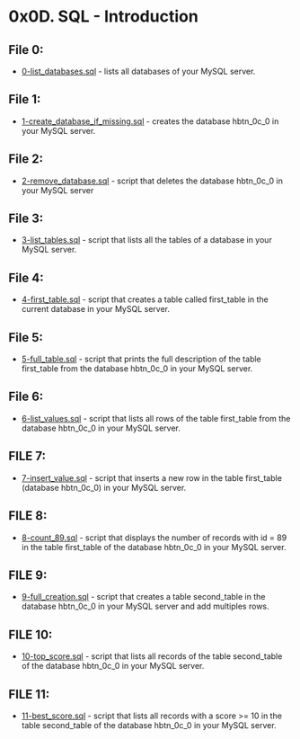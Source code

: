 # 0x0D. SQL - Introduction

## File 0:
* [0-list_databases.sql](./0-list_databases.sql) - lists all databases of your MySQL server.
## File 1:
* [1-create_database_if_missing.sql](./1-create_database_if_missing.sql) -  creates the database hbtn_0c_0 in your MySQL server.
## File 2:
* [2-remove_database.sql](./2-remove_database.sql) -  script that deletes the database hbtn_0c_0 in your MySQL server
## File 3:
* [3-list_tables.sql](./3-list_tables.sql) -  script that lists all the tables of a database in your MySQL server.
## File 4:
* [4-first_table.sql](./4-first_table.sql) -  script that creates a table called first_table in the current database in your MySQL server.
## File 5:
* [5-full_table.sql](./5-full_table.sql) -  script that prints the full description of the table first_table from the database hbtn_0c_0 in your MySQL server.

## File 6:
* [6-list_values.sql](./6-list_values.sql) - script that lists all rows of the table first_table from the database hbtn_0c_0 in your MySQL server.

## FILE 7: 
* [7-insert_value.sql](./7-insert_value.sql) - script that inserts a new row in the table first_table (database hbtn_0c_0) in your MySQL server.

## FILE 8: 
* [8-count_89.sql](./8-count_89.sql) - script that displays the number of records with id = 89 in the table first_table of the database hbtn_0c_0 in your MySQL server.

## FILE 9: 
* [9-full_creation.sql](./9-full_creation.sql) - script that creates a table second_table in the database hbtn_0c_0 in your MySQL server and add multiples rows.

## FILE 10: 
* [10-top_score.sql](./10-top_score.sql) - script that lists all records of the table second_table of the database hbtn_0c_0 in your MySQL server.

## FILE 11: 
* [11-best_score.sql](./11-best_score.sql) - script that lists all records with a score >= 10 in the table second_table of the database hbtn_0c_0 in your MySQL server.
